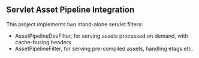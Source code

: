 Servlet Asset Pipeline Integration
----------------------------------

This project implements two stand-alone servlet filters:

* AssetPipelineDevFilter, for serving assets processed on demand, with cache-busing headers
* AssetPipelineFilter, for serving pre-compiled assets, handling etags etc.